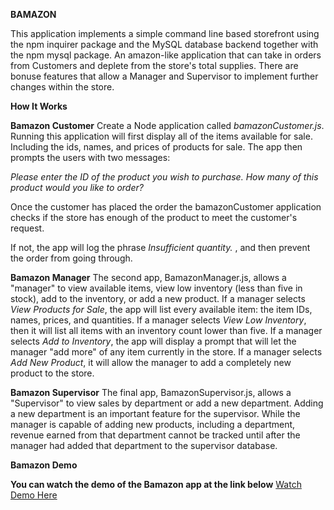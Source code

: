 **BAMAZON**

This application implements a simple command line based storefront using the npm inquirer package and the MySQL database backend together with the npm mysql package. 
An amazon-like application that can take in orders from Customers and deplete from the store's total supplies. There are bonuse features that allow a Manager and Supervisor to implement further changes within the store. 

**How It Works**

**Bamazon Customer**
Create a Node application called *bamazonCustomer.js*. Running this application will first display all of the items available for sale. Including the ids, names, and prices of products for sale. The app then prompts the users with two messages:

   *Please enter the ID of the product you wish to purchase.*
   *How many of this product would you like to order?*

Once the customer has placed the order the bamazonCustomer application checks if the store has enough of the product to meet the customer's request.

   If not, the app will log the phrase *Insufficient quantity.* , and then prevent the order from going through.


**Bamazon Manager**
 The second app, BamazonManager.js, allows a "manager" to view available items, view low inventory (less than five in stock), add to the inventory, or add a new product.
 If a manager selects *View Products for Sale*, the app will list every available item: the item IDs, names, prices, and quantities.
 If a manager selects *View Low Inventory*, then it will list all items with an inventory count lower than five.
 If a manager selects *Add to Inventory*, the app will display a prompt that will let the manager "add more" of any item currently in the store.
 If a manager selects *Add New Product*, it will allow the manager to add a completely new product to the store.


 **Bamazon Supervisor**
 The final app, BamazonSupervisor.js, allows a "Supervisor" to view sales by department or add a new department. Adding a new department is an important feature for the supervisor. While the manager is capable of adding new products, including a department, revenue earned from that department cannot be tracked until after the manager had added that department to the supervisor database.

 **Bamazon Demo**

**You can watch the demo of the Bamazon app at the link below** 
[Watch Demo Here](https://drive.google.com/open?id=0B-Q5YseOmHMzRlpwTmpqR1dKNjA)

